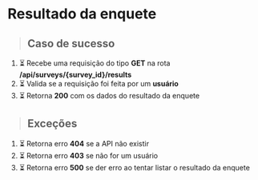 # Resultado da enquete

> ## Caso de sucesso

1. ⏳ Recebe uma requisição do tipo **GET** na rota **/api/surveys/{survey_id}/results**
2. ⏳ Valida se a requisição foi feita por um **usuário**
4. ⏳ Retorna **200** com os dados do resultado da enquete

> ## Exceções

1. ⏳ Retorna erro **404** se a API não existir
2. ⏳ Retorna erro **403** se não for um usuário
3. ⏳ Retorna erro **500** se der erro ao tentar listar o resultado da enquete